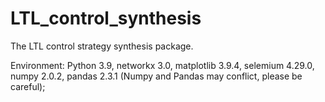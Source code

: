 # LTL_control_synthesis
The LTL control strategy synthesis package.

Environment: Python 3.9, networkx 3.0, matplotlib 3.9.4, selemium 4.29.0, numpy 2.0.2, pandas 2.3.1 (Numpy and Pandas may conflict, please be careful);